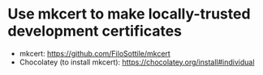 # Use mkcert to make locally-trusted development certificates

- mkcert: https://github.com/FiloSottile/mkcert
- Chocolatey (to install mkcert): https://chocolatey.org/install#individual